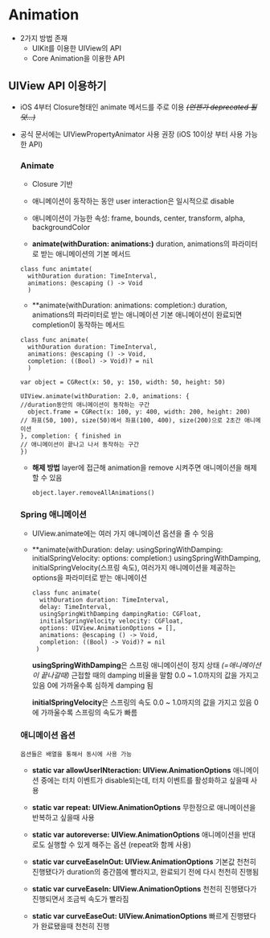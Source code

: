 # Animation

- 2가지 방법 존재
  - UIKit를 이용한 UIView의 API
  - Core Animation을 이용한 API


## UIView API 이용하기

- iOS 4부터 Closure형태인 animate 메서드를 주로 이용 *~~(언젠가 deprecated 될덧...)~~*
- 공식 문서에는 UIViewPropertyAnimator 사용 권장 (iOS 10이상 부터 사용 가능한 API)


  ### Animate
  
  - Closure 기반
  - 애니메이션이 동작하는 동안 user interaction은 일시적으로 disable
  - 애니메이션이 가능한 속성: frame, bounds, center, transform, alpha, backgroundColor
  
  - **animate(withDuration: animations:)**
    duration, animations의 파라미터로 받는 애니메이션의 기본 메서드
  ```
  class func animtate(
    withDuration duration: TimeInterval,
    animations: @escaping () -> Void
    )
  ```
  
  - **animate(withDuration: animations: completion:)
    duration, animations의 파라미터로 받는 애니메이션
    기본 애니메이션이 완료되면 completion이 동작하는 메서드
  ```
  class func animate(
    withDuration duration: TimeInterval,
    animations: @escaping () -> Void,
    completion: ((Bool) -> Void)? = nil
    )
  ```
  
  ```
  var object = CGRect(x: 50, y: 150, width: 50, height: 50)
  
  UIView.animate(withDuration: 2.0, animations: {
  //duration동안의 애니메이션이 동작하는 구간
    object.frame = CGRect(x: 100, y: 400, width: 200, height: 200)   // 좌표(50, 100), size(50)에서 좌표(100, 400), size(200)으로 2초간 애니메이션
  }, completion: { finished in
  // 애니메이션이 끝나고 나서 동작하는 구간
  })
  ```
  
  - **해제 방법**
    layer에 접근해 animation을 remove 시켜주면 애니메이션을 해제할 수 있음
    ```
    object.layer.removeAllAnimations()
    ```
  
  ### Spring 애니메이션
  
  - UIView.animate에는 여러 가지 애니메이션 옵션을 줄 수 잇음
  
  - **animate(withDuration: delay: usingSpringWithDamping: initialSpringVelocity: options: completion:)
    usingSpringWithDamping, initialSpringVelocity(스프링 속도), 여러가지 애니메이션을 제공하는 options을 파라미터로 받는 애니메이션
    
    ```
    class func animate(
      withDuration duration: TimeInterval,
      delay: TimeInterval,
      usingSpringWithDamping dampingRatio: CGFloat,
      initialSpringVelocity velocity: CGFloat,
      options: UIView.AnimationOptions = [],
      animations: @escaping () -> Void,
      completion: ((Bool) -> Void)? = nil
     )
    ```
    **usingSpringWithDamping**은 스프링 애니메이션이 정지 상태 *(=애니메이션이 끝나갈때)* 근접할 때의 damping 비율을 말함
    0.0 ~ 1.0까지의 값을 가지고 있음
    0에 가까울수록 심하게 damping 됨
    
    **initialSpringVelocity**은 스프링의 속도
    0.0 ~ 1.0까지의 값을 가지고 있음
    0에 가까울수록 스프링의 속도가 빠름
    
    
  ### 애니메이션 옵션
      옵션들은 배열을 통해서 동시에 사용 가능
  
  - **static var allowUserINteraction: UIView.AnimationOptions**
    애니메이션 중에는 터치 이벤트가 disable되는데, 터치 이벤트를 활성화하고 싶을때 사용
    
  - **static var repeat: UIView.AnimationOptions**
    무한정으로 애니메이션을 반복하고 싶을때 사용
    
  - **static var autoreverse: UIView.AnimationOptions**
    애니메이션을 반대로도 실행할 수 있게 해주는 옵션 (repeat와 함께 사용)
    
  - **static var curveEaseInOut: UIView.AnimationOptions**
    기본값
    천천히 진행됐다가 duration의 중간쯤에 빨라지고, 완료되기 전에 다시 천천히 진행됨
    
  - **static var curveEaseIn: UIView.AnimationOptions**
    천천히 진행됐다가 진행되면서 조금씩 속도가 빨라짐
    
  - **static var curveEaseOut: UIView.AnimationOptions**
    빠르게 진행됐다가 완료됐을때 천천히 진행
